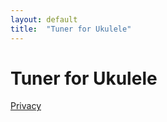 ```yaml
---
layout: default
title:  "Tuner for Ukulele"
---
```


# Tuner for Ukulele
[Privacy][Privacy]



[Privacy]: /tunerforukulele/en-US/privacy "Privacy"
